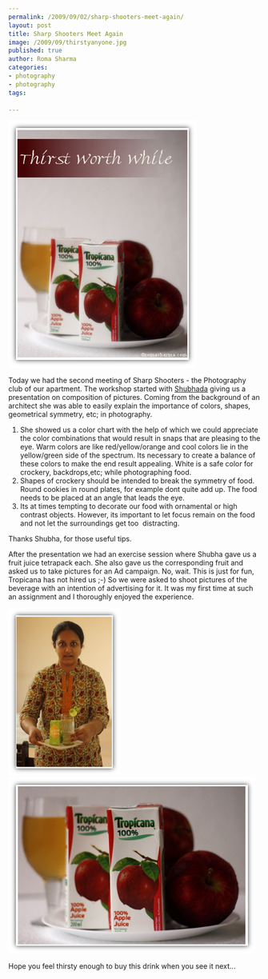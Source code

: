 ```yaml
--- 
permalink: /2009/09/02/sharp-shooters-meet-again/
layout: post
title: Sharp Shooters Meet Again
image: /2009/09/thirstyanyone.jpg
published: true
author: Roma Sharma
categories: 
- photography
- photography
tags:

---
```

<img class="alignnone size-full wp-image-1851" title="thirstyanyone" src="/2009/09/thirstyanyone.jpg" alt="thirstyanyone" width="376" height="494" />

Today we had the second meeting of Sharp Shooters - the Photography club of our apartment. The workshop started with <a href="http://shubhada123.wordpress.com/">Shubhada</a> giving us a presentation on composition of pictures. Coming from the background of an architect she was able to easily explain the importance of colors, shapes, geometrical symmetry, etc; in photography.<!--more-->
<ol>
	<li>She showed us a color chart with the help of which we could appreciate the color combinations that would result in snaps that are pleasing to the eye. Warm colors are like red/yellow/orange and cool colors lie in the yellow/green side of the spectrum. Its necessary to create a balance of these colors to make the end result appealing. White is a safe color for crockery, backdrops,etc; while photographing food.</li>
	<li>Shapes of crockery should be intended to break the symmetry of food. Round cookies in round plates, for example dont quite add up. The food needs to be placed at an angle that leads the eye.</li>
	<li>Its at times tempting to decorate our food with ornamental or high contrast objects. However, its important to let focus remain on the food and not let the surroundings get too  distracting.</li>
</ol>
Thanks Shubha, for those useful tips.

After the presentation we had an exercise session where Shubha gave us a fruit juice tetrapack each. She also gave us the corresponding fruit and asked us to take pictures for an Ad campaign. No, wait. This is just for fun, Tropicana has not hired us ;-) So we were asked to shoot pictures of the beverage with an intention of advertising for it. It was my first time at such an assignment and I thoroughly enjoyed the experience.

<div class='post-image'><img class="size-full wp-image-1854 " title="anu" src="/2009/09/anu.jpg" alt="anu" width="224" height="336" /></div>

<img class="size-full wp-image-1856 alignnone" title="tropicanaad" src="/2009/09/tropicanaad.jpg" alt="tropicanaad" width="494" height="352" />

Hope you feel thirsty enough to buy this drink when you see it next...
